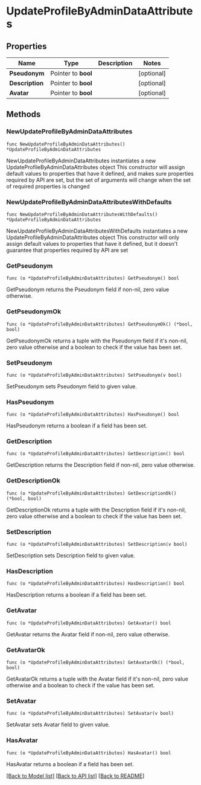# UpdateProfileByAdminDataAttributes

## Properties

Name | Type | Description | Notes
------------ | ------------- | ------------- | -------------
**Pseudonym** | Pointer to **bool** |  | [optional] 
**Description** | Pointer to **bool** |  | [optional] 
**Avatar** | Pointer to **bool** |  | [optional] 

## Methods

### NewUpdateProfileByAdminDataAttributes

`func NewUpdateProfileByAdminDataAttributes() *UpdateProfileByAdminDataAttributes`

NewUpdateProfileByAdminDataAttributes instantiates a new UpdateProfileByAdminDataAttributes object
This constructor will assign default values to properties that have it defined,
and makes sure properties required by API are set, but the set of arguments
will change when the set of required properties is changed

### NewUpdateProfileByAdminDataAttributesWithDefaults

`func NewUpdateProfileByAdminDataAttributesWithDefaults() *UpdateProfileByAdminDataAttributes`

NewUpdateProfileByAdminDataAttributesWithDefaults instantiates a new UpdateProfileByAdminDataAttributes object
This constructor will only assign default values to properties that have it defined,
but it doesn't guarantee that properties required by API are set

### GetPseudonym

`func (o *UpdateProfileByAdminDataAttributes) GetPseudonym() bool`

GetPseudonym returns the Pseudonym field if non-nil, zero value otherwise.

### GetPseudonymOk

`func (o *UpdateProfileByAdminDataAttributes) GetPseudonymOk() (*bool, bool)`

GetPseudonymOk returns a tuple with the Pseudonym field if it's non-nil, zero value otherwise
and a boolean to check if the value has been set.

### SetPseudonym

`func (o *UpdateProfileByAdminDataAttributes) SetPseudonym(v bool)`

SetPseudonym sets Pseudonym field to given value.

### HasPseudonym

`func (o *UpdateProfileByAdminDataAttributes) HasPseudonym() bool`

HasPseudonym returns a boolean if a field has been set.

### GetDescription

`func (o *UpdateProfileByAdminDataAttributes) GetDescription() bool`

GetDescription returns the Description field if non-nil, zero value otherwise.

### GetDescriptionOk

`func (o *UpdateProfileByAdminDataAttributes) GetDescriptionOk() (*bool, bool)`

GetDescriptionOk returns a tuple with the Description field if it's non-nil, zero value otherwise
and a boolean to check if the value has been set.

### SetDescription

`func (o *UpdateProfileByAdminDataAttributes) SetDescription(v bool)`

SetDescription sets Description field to given value.

### HasDescription

`func (o *UpdateProfileByAdminDataAttributes) HasDescription() bool`

HasDescription returns a boolean if a field has been set.

### GetAvatar

`func (o *UpdateProfileByAdminDataAttributes) GetAvatar() bool`

GetAvatar returns the Avatar field if non-nil, zero value otherwise.

### GetAvatarOk

`func (o *UpdateProfileByAdminDataAttributes) GetAvatarOk() (*bool, bool)`

GetAvatarOk returns a tuple with the Avatar field if it's non-nil, zero value otherwise
and a boolean to check if the value has been set.

### SetAvatar

`func (o *UpdateProfileByAdminDataAttributes) SetAvatar(v bool)`

SetAvatar sets Avatar field to given value.

### HasAvatar

`func (o *UpdateProfileByAdminDataAttributes) HasAvatar() bool`

HasAvatar returns a boolean if a field has been set.


[[Back to Model list]](../README.md#documentation-for-models) [[Back to API list]](../README.md#documentation-for-api-endpoints) [[Back to README]](../README.md)


